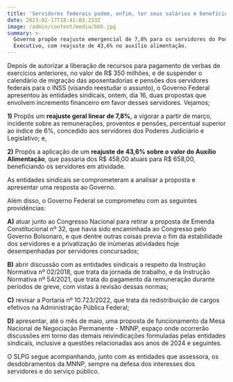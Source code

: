 ```yaml
---
title: 'Servidores federais podem, enfim, ter seus salários e benefícios reajustados'
date: 2023-02-17T18:41:03.233Z
image: /admin/content/media/bbb.jpg
summary: >-
  Governo propõe reajuste emergencial de 7,8% para os servidores do Poder
  Executivo, com reajuste de 43,6% no auxílio alimentação.
---
```

Depois de autorizar a liberação de recursos para pagamento de verbas de exercícios anteriores, no valor de R$ 350 milhões, e de suspender o calendário de migração das aposentadorias e pensões dos servidores federais para o INSS (visando reestudar o assunto), o Governo Federal apresentou às entidades sindicais, ontem, dia 16, duas propostas que envolvem incremento financeiro em favor desses servidores. Vejamos;

**1)** Propôs um **reajuste geral linear de 7,8%**, a vigorar a partir de março, incidente sobre as remunerações, proventos e pensões, percentual superior ao índice de 6%, concedido aos servidores dos Poderes Judiciário e Legislativo; e,

**2)** Propôs a aplicação de um **reajuste de 43,6% sobre o valor do Auxílio Alimentação**, que passaria dos R$ 458,00 atuais para R$ 658,00, beneficiando os servidores em atividade.  

As entidades sindicais se comprometeram a analisar a proposta e apresentar uma resposta ao Governo.

Além disso, o Governo Federal se comprometeu com as seguintes providências:

**A)** atuar junto ao Congresso Nacional para retirar a proposta de Emenda Constitucional nº 32, que havia sido encaminhada ao Congresso pelo Governo Bolsonaro, e que dentre outras coisas previa o fim da estabilidade dos servidores e a privatização de inúmeras atividades hoje desempenhadas por servidores concursados;

**B)** abrir discussão com as entidades sindicais a respeito da Instrução Normativa nº 02/2018, que trata da jornada de trabalho, e da Instrução Normativa nº 54/2021, que trata do pagamento da remuneração durante períodos de greve, com vistas à revisão dessas normas;

**C)** revisar a Portaria nº 10.723/2022, que trata da redistribuição de cargos efetivos na Administração Pública Federal;

**D)** apresentar, até o mês de maio, uma proposta de funcionamento da Mesa Nacional de Negociação Permanente - MNNP, espaço onde ocorrerão discussões em torno das demais reivindicações formuladas pelas entidades sindicais, inclusive a questões relacionadas aos anos de 2024 e seguintes.

O SLPG segue acompanhando, junto com as entidades que assessora, os desdobramentos da MNNP, sempre na defesa dos interesses dos servidores e do serviço público.
